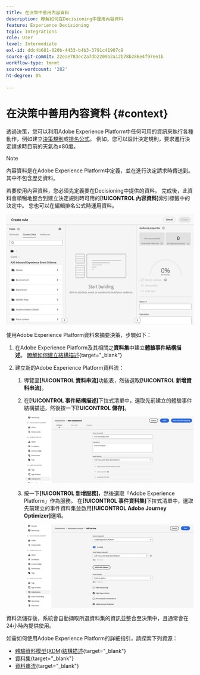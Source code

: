 ```yaml
---
title: 在決策中善用內容資料
description: 瞭解如何在Decisioning中運用內容資料
feature: Experience Decisioning
topic: Integrations
role: User
level: Intermediate
exl-id: ddc4b681-020b-4433-b4b3-3791c41907c9
source-git-commit: 22eae783ec2a7db2209b2a12b78b286e4f97ee1b
workflow-type: tm+mt
source-wordcount: '282'
ht-degree: 0%

---
```


# 在決策中善用內容資料 {#context}

透過決策，您可以利用Adobe Experience Platform中任何可用的資訊來執行各種動作，例如建立[決策規則](rules.md)或[排名公式](ranking.md)。 例如，您可以設計決定規則，要求進行決定請求時目前的天氣為≥80度。

>[!NOTE]
>
>內容資料是在Adobe Experience Platform中定義，並在進行決定請求時傳送到。 其中不包含歷史資料。

若要使用內容資料，您必須先定義要在Decisioning中提供的資料。 完成後，此資料會順暢地整合到建立決定規則時可用的&#x200B;**[!UICONTROL 內容資料]**&#x200B;索引標籤中的決定中。 您也可以在編輯排名公式時運用資料。

![](assets/decision-rules-context.png)

使用Adobe Experience Platform資料來摘要決策，步驟如下：

1. 在Adobe Experience Platform及其相關之&#x200B;**資料集**&#x200B;中建立&#x200B;**體驗事件結構描述**。 [瞭解如何建立結構描述](https://experienceleague.adobe.com/en/docs/experience-platform/xdm/ui/resources/schemas){target="_blank"}

1. 建立新的Adobe Experience Platform資料流：

   1. 導覽至&#x200B;**[!UICONTROL 資料串流]**&#x200B;功能表，然後選取&#x200B;**[!UICONTROL 新增資料串流]**。

   1. 在&#x200B;**[!UICONTROL 事件結構描述]**&#x200B;下拉式清單中，選取先前建立的體驗事件結構描述，然後按一下&#x200B;**[!UICONTROL 儲存]**。

      ![](assets/decision-rule-context-datastream.png)

   1. 按一下&#x200B;**[!UICONTROL 新增服務]**，然後選取「Adobe Experience Platform」作為服務。 在&#x200B;**[!UICONTROL 事件資料集]**&#x200B;下拉式清單中，選取先前建立的事件資料集並啟用&#x200B;**[!UICONTROL Adobe Journey Optimizer]**&#x200B;選項。

      ![](assets/decision-rules-context-datastream-service.png)

資料流儲存後，系統會自動擷取所選資料集的資訊並整合至決策中，且通常會在24小時內提供使用。

如需如何使用Adobe Experience Platform的詳細指引，請探索下列資源：

* [體驗資料模型(XDM)結構描述](https://experienceleague.adobe.com/en/docs/experience-platform/xdm/schema/composition){target="_blank"}
* [資料集](https://experienceleague.adobe.com/en/docs/experience-platform/catalog/datasets/overview){target="_blank"}
* [資料串流](https://experienceleague.adobe.com/en/docs/experience-platform/datastreams/overview){target="_blank"}
